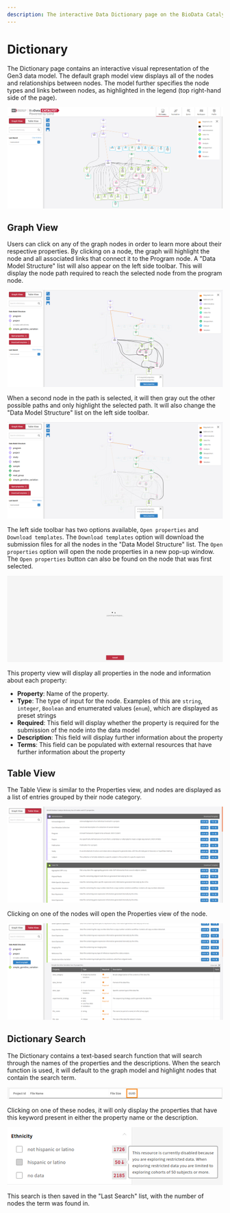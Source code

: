 ```yaml
---
description: The interactive Data Dictionary page on the BioData Catalyst Gen3 platform
---
```


# Dictionary

The Dictionary page contains an interactive visual representation of the Gen3 data model. The default graph model view displays all of the nodes and relationships between nodes. The model further specifies the node types and links between nodes, as highlighted in the legend \(top right-hand side of the page\).

![The default view of the interactive Gen3 Data Dictionary.](../../.gitbook/assets/dictionary.png)

## Graph View

Users can click on any of the graph nodes in order to learn more about their respective properties. By clicking on a node,  the graph will highlight the node and all associated links that connect it to the Program node. A "Data Model Structure" list will also appear on the left side toolbar. This will display the node path required to reach the selected node from the program node.

![An example of a node being selected in the interactive graph view.](../../.gitbook/assets/dictionary_first_select.png)

When a second node in the path is selected, it will then gray out the other possible paths and only highlight the selected path. It will also change the "Data Model Structure" list on the left side toolbar.

![An example of a second node being selected in the path of the first selected node.](../../.gitbook/assets/dictionary_second_select.png)

The left side toolbar has two options available, `Open properties` and `Download templates`. The `Download templates` option will download the submission files for all the nodes in the "Data Model Structure" list. The `Open properties` option will open the node properties in a new pop-up window. The `Open properties` button can also be found on the node that was first selected.

![A node&apos;s property window.](../../.gitbook/assets/image%20%2820%29.png)

This property view will display all properties in the node and information about each property:

* **Property**: Name of the property.
* **Type**: The type of input for the node. Examples of this are `string`, `integer`, `Boolean` and enumerated values \(`enum`\), which are displayed as preset strings
* **Required**: This field will display whether the property is required for the submission of the node into the data model
* **Description**: This field will display further information about the property
* **Terms**: This field can be populated with external resources that have further information about the property

## Table View

The Table View is similar to the Properties view, and nodes are displayed as a list of entries grouped by their node category.

![Table View of the Gen3 Data Dictionary.](../../.gitbook/assets/table_view.png)

Clicking on one of the nodes will open the Properties view of the node.

![Opening the Properties in the Table View format.](../../.gitbook/assets/table_view_expand.png)

## Dictionary Search

The Dictionary contains a text-based search function that will search through the names of the properties and the descriptions. When the search function is used, it will default to the graph model and highlight nodes that contain the search term.

![An example search for the term &quot;Harmonized&quot;.](../../.gitbook/assets/image%20%2836%29.png)

Clicking on one of these nodes, it will only display the properties that have this keyword present in either the property name or the description.

![The Laboratory Results node with only properties that contain the term &quot;Harmonized&quot;.](../../.gitbook/assets/image%20%2841%29.png)

This search is then saved in the "Last Search" list, with the number of nodes the term was found in.

